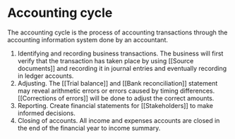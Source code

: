 # Accounting cycle
The accounting cycle is the process of accounting transactions through the accounting information system done by an accountant.

1. Identifying and recording business transactions. The business will first verify that the transaction has taken place by using [[Source documents]] and recording it in journal entries and eventually recording in ledger accounts.
2. Adjusting. The [[Trial balance]] and [[Bank reconciliation]] statement may reveal arithmetic errors or errors caused by timing differences. [[Corrections of errors]] will be done to adjust the correct amounts.
3. Reporting. Create financial statements for [[Stakeholders]] to make informed decisions.
4. Closing of accounts. All income and expenses accounts are closed in the end of the financial year to income summary.
